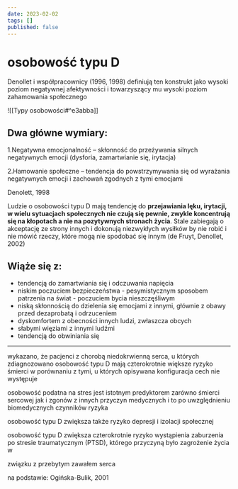 ```yaml
---
date: 2023-02-02
tags: []
published: false
---
```

# osobowość typu D

Denollet i współpracownicy (1996, 1998) definiują ten konstrukt jako wysoki poziom negatywnej afektywności i towarzyszący mu wysoki poziom zahamowania społecznego

![[Typy osobowości#^e3abba]]

## Dwa główne wymiary:

1.Negatywna emocjonalność – skłonność do przeżywania silnych negatywnych emocji (dysforia, zamartwianie się, irytacja)

2.Hamowanie społeczne – tendencja do powstrzymywania się od wyrażania negatywnych emocji i zachowań zgodnych z tymi emocjami

Denolett, 1998

Ludzie o osobowości typu D mają tendencję do **przejawiania lęku, irytacji, w wielu sytuacjach społecznych nie czują się pewnie, zwykle koncentrują się na kłopotach a nie na pozytywnych stronach życia**. Stale zabiegają o akceptację ze strony innych i dokonują niezwykłych wysiłków by nie robić i nie mówić rzeczy, które mogą nie spodobać się innym (de Fruyt, Denollet, 2002)

## Wiąże się z:  
- tendencją do zamartwiania się i odczuwania napięcia  
- niskim poczuciem bezpieczeństwa - pesymistycznym sposobem patrzenia na świat - poczuciem bycia nieszczęśliwym  
- niską skłonnością do dzielenia się emocjami z innymi, głównie z obawy przed dezaprobatą i odrzuceniem  
- dyskomfortem z obecności innych ludzi, zwłaszcza obcych  
- słabymi więziami z innymi ludźmi  
- tendencją do obwiniania się

---

wykazano, że pacjenci z chorobą niedokrwienną serca, u których zdiagnozowano osobowość typu D mają czterokrotnie większe ryzyko śmierci w porównaniu z tymi, u których opisywana konfiguracja cech nie występuje

osobowość podatna na stres jest istotnym predyktorem zarówno śmierci sercowej jak i zgonów z innych przyczyn medycznych i to po uwzględnieniu biomedycznych czynników ryzyka

osobowość typu D zwiększa także ryzyko depresji i izolacji społecznej

osobowość typu D zwiększa czterokrotnie ryzyko wystąpienia zaburzenia po stresie traumatycznym (PTSD), którego przyczyną było zagrożenie życia w

związku z przebytym zawałem serca

na podstawie: Ogińska-Bulik, 2001